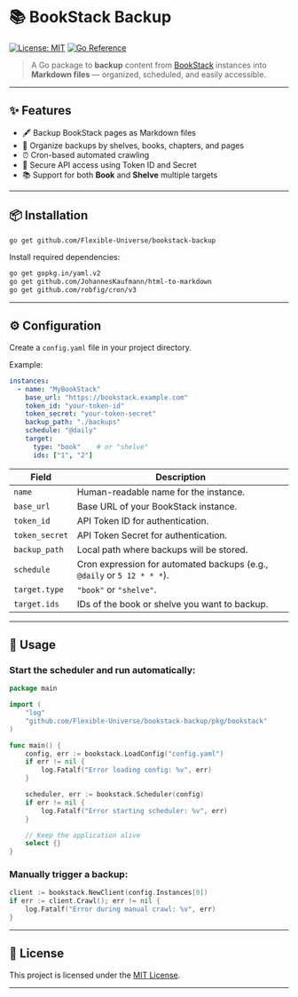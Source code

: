 # 📚 BookStack Backup

[![License: MIT](https://img.shields.io/badge/License-MIT-yellow.svg)](https://opensource.org/licenses/MIT)
[![Go Reference](https://pkg.go.dev/badge/github.com/yourusername/bookstack-crawler.svg)](https://pkg.go.dev/github.com/yourusername/bookstack-crawler)

> A Go package to **backup** content from [BookStack](https://www.bookstackapp.com/) instances into **Markdown files** — organized, scheduled, and easily accessible.

---

## ✨ Features

- 🖋 Backup BookStack pages as Markdown files
- 📂 Organize backups by shelves, books, chapters, and pages
- ⏰ Cron-based automated crawling
- 🔐 Secure API access using Token ID and Secret
- 📚 Support for both **Book** and **Shelve** multiple targets

---

## 📦 Installation

```bash
go get github.com/Flexible-Universe/bookstack-backup
```

Install required dependencies:

```bash
go get gopkg.in/yaml.v2
go get github.com/JohannesKaufmann/html-to-markdown
go get github.com/robfig/cron/v3
```

---

## ⚙️ Configuration

Create a `config.yaml` file in your project directory.

Example:

```yaml
instances:
  - name: "MyBookStack"
    base_url: "https://bookstack.example.com"
    token_id: "your-token-id"
    token_secret: "your-token-secret"
    backup_path: "./backups"
    schedule: "@daily"
    target:
      type: "book"    # or "shelve"
      ids: ["1", "2"]
```

| Field         | Description                                                |
| ------------- | ---------------------------------------------------------- |
| `name`        | Human-readable name for the instance.                      |
| `base_url`    | Base URL of your BookStack instance.                       |
| `token_id`    | API Token ID for authentication.                           |
| `token_secret`| API Token Secret for authentication.                       |
| `backup_path` | Local path where backups will be stored.                   |
| `schedule`    | Cron expression for automated backups (e.g., `@daily` or `5 12 * * *`).    |
| `target.type` | `"book"` or `"shelve"`.                                    |
| `target.ids`  | IDs of the book or shelve you want to backup.              |

---

## 🚀 Usage

### Start the scheduler and run automatically:

```go
package main

import (
	"log"
	"github.com/Flexible-Universe/bookstack-backup/pkg/bookstack"
)

func main() {
	config, err := bookstack.LoadConfig("config.yaml")
	if err != nil {
		log.Fatalf("Error loading config: %v", err)
	}

	scheduler, err := bookstack.Scheduler(config)
	if err != nil {
		log.Fatalf("Error starting scheduler: %v", err)
	}

	// Keep the application alive
	select {}
}
```

### Manually trigger a backup:

```go
client := bookstack.NewClient(config.Instances[0])
if err := client.Crawl(); err != nil {
	log.Fatalf("Error during manual crawl: %v", err)
}
```

---

## 📝 License

This project is licensed under the [MIT License](https://github.com/Flexible-Universe/bookstack-backup?tab=MIT-1-ov-file).

---
